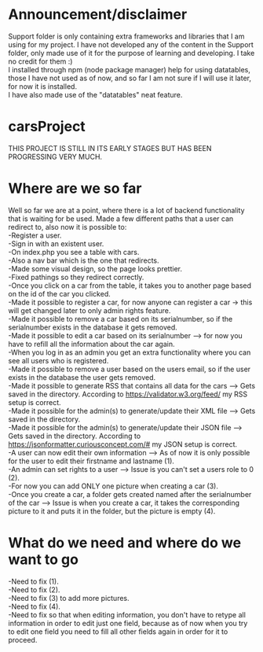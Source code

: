 # Announcement/disclaimer
Support folder is only containing extra frameworks and libraries that I am using for my project.
I have not developed any of the content in the Support folder, only made use of it for the purpose of learning and developing.
I take no credit for them :) \
I installed through npm (node package manager) help for using datatables, those I have not used as of now, and so far
I am not sure if I will use it later, for now it is installed.\
I have also made use of the "datatables" neat feature.
# carsProject
THIS PROJECT IS STILL IN ITS EARLY STAGES BUT HAS BEEN PROGRESSING VERY MUCH.

# Where are we so far
Well so far we are at a point, where there is a lot of backend functionality that is waiting for be used.
Made a few different paths that a user can redirect to, also now it is possible to:\
  -Register a user.\
  -Sign in with an existent user.\
  -On index.php you see a table with cars.\
  -Also a nav bar which is the one that redirects.\
  -Made some visual design, so the page looks prettier.\
  -Fixed pathings so they redirect correctly.\
  -Once you click on a car from the table, it takes you to another page based on the id of the car you clicked.\
  -Made it possible to register a car, for now anyone can register a car -> this will get changed later to only admin rights feature.\
  -Made it possible to remove a car based on its serialnumber, so if the serialnumber exists in the database it gets removed.\
  -Made it possible to edit a car based on its serialnumber --> for now you have to refill all the information about the car again.\
  -When you log in as an admin you get an extra functionality where you can see all users who is registered.\
  -Made it possible to remove a user based on the users email, so if the user exists in the database the user gets removed.\
  -Made it possible to generate RSS that contains all data for the cars --> Gets saved in the directory. According to https://validator.w3.org/feed/ my RSS setup is correct.\
  -Made it possible for the admin(s) to generate/update their XML file --> Gets saved in the directory.\
  -Made it possible for the admin(s) to generate/update their JSON file --> Gets saved in the directory. According to https://jsonformatter.curiousconcept.com/# my JSON setup is correct.\
  -A user can now edit their own information --> As of now it is only possible for the user to edit their firstname and lastname (1).\
  -An admin can set rights to a user --> Issue is you can't set a users role to 0 (2).\
  -For now you can add ONLY one picture when creating a car (3).\
  -Once you create a car, a folder gets created named after the serialnumber of the car --> Issue is when you create a car, it takes the corresponding picture to it and puts it in the folder, but the picture is empty (4).


# What do we need and where do we want to go
  -Need to fix (1).\
  -Need to fix (2).\
  -Need to fix (3) to add more pictures.\
  -Need to fix (4).\
  -Need to fix so that when editing information, you don't have to retype all information in order to edit just one field, because as of now when you try to edit one field you need to fill all other fields again in order for it to proceed.
